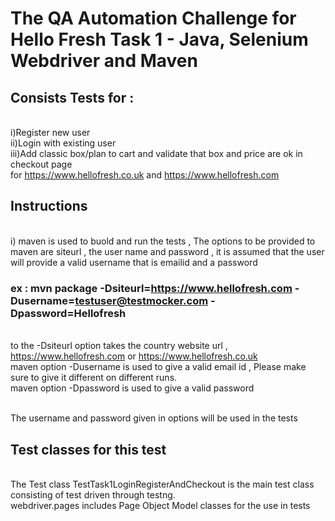 # The QA Automation Challenge for Hello Fresh  Task 1 - Java, Selenium Webdriver and Maven

## Consists Tests for :
<br>i)Register new user
<br>ii)Login with existing user
<br>iii)Add classic box/plan to cart and validate that box and price are ok in checkout page
<br>
for https://www.hellofresh.co.uk and https://www.hellofresh.com

## Instructions
<br> i) maven is used to buold and run the tests , The options to be provided to maven are siteurl , the user name and
password , it is assumed that the user will provide a valid username that is emailid and a password

### ex : mvn package -Dsiteurl=https://www.hellofresh.com -Dusername=testuser@testmocker.com -Dpassword=Hellofresh
<br> to the -Dsiteurl option takes the country website url , https://www.hellofresh.com or https://www.hellofresh.co.uk
<br> maven option -Dusername is used to give a valid email id , Please make sure to give it different on different runs.
<br> maven option -Dpassword is used to give a valid password

<br> The username and password given in options will be used in the tests


## Test classes for this test
<br> The Test class TestTask1LoginRegisterAndCheckout is the main test class consisting of test driven through testng.
<br> webdriver.pages includes Page Object Model classes for the use in tests